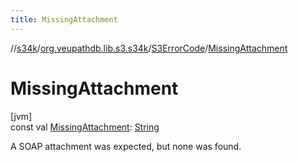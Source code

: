 ```yaml
---
title: MissingAttachment
---
```

//[s34k](../../../index.html)/[org.veupathdb.lib.s3.s34k](../index.html)/[S3ErrorCode](index.html)/[MissingAttachment](-missing-attachment.html)



# MissingAttachment



[jvm]\
const val [MissingAttachment](-missing-attachment.html): [String](https://kotlinlang.org/api/latest/jvm/stdlib/kotlin/-string/index.html)



A SOAP attachment was expected, but none was found.




